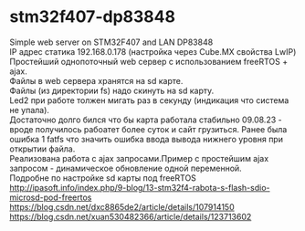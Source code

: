 # stm32f407-dp83848 <br>
Simple web server on STM32F407 and LAN DP83848<br>
IP адрес статика 192.168.0.178 (настройка через Cube.MX свойства LwIP)<br>
Простейший однопоточный web сервер с использованием freeRTOS + ajax.<br>
Файлы в web сервера хранятся на sd карте.<br>
Файлы (из директории fs) надо скинуть на sd карту.<br>
Led2 при работе толжен мигать раз в секунду (индикация что система не упала).<br>
Достаточно долго бился что бы карта работала стабильно 09.08.23 - вроде получилось рабоатет более суток и сайт грузиться.
Ранее была ошибка 1 fatfs что значить ошибка ввода вывода нижнего уровня при открытии файла.<br>
Реализована работа с ajax запросами.Пример с простейшим ajax запросом - динамическое обновление одной переменной.<br>
Подробне по настройке sd карты под freeRTOS <br>
http://ipasoft.info/index.php/9-blog/13-stm32f4-rabota-s-flash-sdio-microsd-pod-freertos <br>
https://blog.csdn.net/dxc8865de2/article/details/107914150 <br>
https://blog.csdn.net/xuan530482366/article/details/123713602 <br>

<br>


